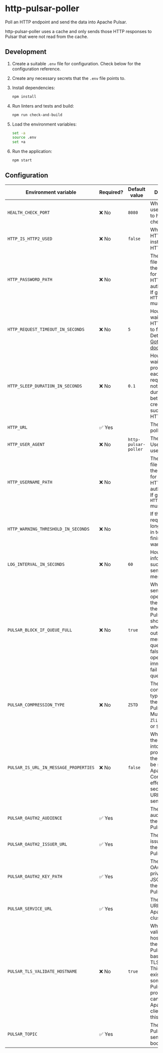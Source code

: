 # http-pulsar-poller

Poll an HTTP endpoint and send the data into Apache Pulsar.

http-pulsar-poller uses a cache and only sends those HTTP responses to Pulsar that were not read from the cache.

## Development

1. Create a suitable `.env` file for configuration.
   Check below for the configuration reference.
1. Create any necessary secrets that the `.env` file points to.
1. Install dependencies:

   ```sh
   npm install
   ```

1. Run linters and tests and build:

   ```sh
   npm run check-and-build
   ```

1. Load the environment variables:

   ```sh
   set -a
   source .env
   set +a
   ```

1. Run the application:

   ```sh
   npm start
   ```

## Configuration

| Environment variable                  | Required? | Default value        | Description                                                                                                                                                                                                             |
| ------------------------------------- | --------- | -------------------- | ----------------------------------------------------------------------------------------------------------------------------------------------------------------------------------------------------------------------- |
| `HEALTH_CHECK_PORT`                   | ❌ No     | `8080`               | Which port to use to respond to health checks.                                                                                                                                                                          |
| `HTTP_IS_HTTP2_USED`                  | ❌ No     | `false`              | Whether to use HTTP/2 instead of HTTP/1.x.                                                                                                                                                                              |
| `HTTP_PASSWORD_PATH`                  | ❌ No     |                      | The path to the file containing the password for the "Basic" HTTP authentication. If given, also `HTTP_USERNAME` must be given.                                                                                         |
| `HTTP_REQUEST_TIMEOUT_IN_SECONDS`     | ❌ No     | `5`                  | How long to wait for each HTTP request to finish. Details in the [Got documentation](https://github.com/sindresorhus/got/blob/9022f9643313839eb4b8bb35b0d51a5ea46f679c/documentation/6-timeout.md#request).             |
| `HTTP_SLEEP_DURATION_IN_SECONDS`      | ❌ No     | `0.1`                | How long to wait between processing each HTTP request. This is not the duration between the creation of two successive HTTP requests.                                                                                   |
| `HTTP_URL`                            | ✅ Yes    |                      | The URL to poll.                                                                                                                                                                                                        |
| `HTTP_USER_AGENT`                     | ❌ No     | `http-pulsar-poller` | The HTTP User-Agent to use.                                                                                                                                                                                             |
| `HTTP_USERNAME_PATH`                  | ❌ No     |                      | The path to the file containing the username for the "Basic" HTTP authentication. If given, also `HTTP_PASSWORD` must be given.                                                                                         |
| `HTTP_WARNING_THRESHOLD_IN_SECONDS`   | ❌ No     |                      | If the HTTP request takes longer than this in total to finish, log a warning.                                                                                                                                           |
| `LOG_INTERVAL_IN_SECONDS`             | ❌ No     | `60`                 | How often to inform of successfully sent Pulsar messages.                                                                                                                                                               |
| `PULSAR_BLOCK_IF_QUEUE_FULL`          | ❌ No     | `true`               | Whether the send operations of the producer of the Apache Pulsar client should block when the outgoing message queue is full. If false, send operations will immediately fail when the queue is full.                   |
| `PULSAR_COMPRESSION_TYPE`             | ❌ No     | `ZSTD`               | The compression type to use in the Apache Pulsar topic. Must be one of `Zlib`, `LZ4`, `ZSTD` or `SNAPPY`.                                                                                                               |
| `PULSAR_IS_URL_IN_MESSAGE_PROPERTIES` | ❌ No     | `false`              | Whether to add the polled URL into the properties of the message to be sent to Apache Pulsar. Consider the effect on security if the URL is sensitive.                                                                  |
| `PULSAR_OAUTH2_AUDIENCE`              | ✅ Yes    |                      | The OAuth 2.0 audience for the Apache Pulsar cluster.                                                                                                                                                                   |
| `PULSAR_OAUTH2_ISSUER_URL`            | ✅ Yes    |                      | The OAuth 2.0 issuer URL for the Apache Pulsar cluster.                                                                                                                                                                 |
| `PULSAR_OAUTH2_KEY_PATH`              | ✅ Yes    |                      | The path to the OAuth 2.0 private key JSON file for the Apache Pulsar cluster.                                                                                                                                          |
| `PULSAR_SERVICE_URL`                  | ✅ Yes    |                      | The service URL of the Apache Pulsar cluster.                                                                                                                                                                           |
| `PULSAR_TLS_VALIDATE_HOSTNAME`        | ❌ No     | `true`               | Whether to validate the hostname of the Apache Pulsar cluster based on its TLS certificate. This option exists because some Apache Pulsar hosting providers cannot handle Apache Pulsar clients setting this to `true`. |
| `PULSAR_TOPIC`                        | ✅ Yes    |                      | The Apache Pulsar topic to send the HTTP bodies to.                                                                                                                                                                     |

